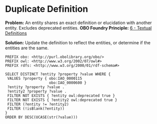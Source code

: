 # Duplicate Definition

**Problem:** An entity shares an exact definition or elucidation with another entity. Excludes deprecated entities.
**OBO Foundry Principle:** [6 - Textual Definitions](http://obofoundry.org/principles/fp-006-textual-definitions.html)

**Solution:** Update the definition to reflect the entities, or determine if the entities are the same.

```sparql
PREFIX obo: <http://purl.obolibrary.org/obo/>
PREFIX owl: <http://www.w3.org/2002/07/owl#>
PREFIX rdfs: <http://www.w3.org/2000/01/rdf-schema#>

SELECT DISTINCT ?entity ?property ?value WHERE {
 VALUES ?property { obo:IAO_0000115
                    obo:IAO_0000600 }
 ?entity ?property ?value .
 ?entity2 ?property ?value .
 FILTER NOT EXISTS { ?entity owl:deprecated true }
 FILTER NOT EXISTS { ?entity2 owl:deprecated true }
 FILTER (?entity != ?entity2)
 FILTER (!isBlank(?entity))
}
ORDER BY DESC(UCASE(str(?value)))
```

